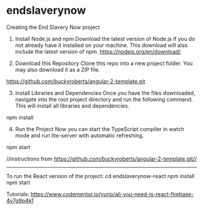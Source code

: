 # endslaverynow
Creating the End Slavery Now project

1. Install Node.js and npm
Download the latest version of Node.js if you do not already have it installed on your machine. This download will also include the latest version of npm.
https://nodejs.org/en/download/

2. Download this Repository
Clone this repo into a new project folder. You may also download it as a ZIP file.

https://github.com/buckyroberts/angular-2-template.git

3. Install Libraries and Dependencies
Once you have the files downloaded, navigate into the root project directory and run the following command. This will install all libraries and dependencies.

npm install

4. Run the Project
Now you can start the TypeScript compiler in watch mode and run lite-server with automatic refreshing.

npm start

//instructions from https://github.com/buckyroberts/angular-2-template.git//

----------------------

To run the React version of the project:
cd endslaverynow-react
npm install
npm start

Tutorials:
https://www.codementor.io/yurio/all-you-need-is-react-firebase-4v7g9p4kf 
